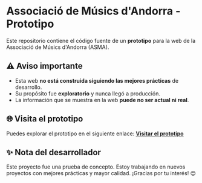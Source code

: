 # Associació de Músics d'Andorra - Prototipo

Este repositorio contiene el código fuente de un **prototipo** para la web de la Associació de Músics d'Andorra (ASMA). 

## ⚠️ Aviso importante
- Esta web **no está construida siguiendo las mejores prácticas** de desarrollo.
- Su propósito fue **exploratorio** y nunca llegó a producción.
- La información que se muestra en la web **puede no ser actual ni real**.

## 🌐 Visita el prototipo
Puedes explorar el prototipo en el siguiente enlace:
[**Visitar el prototipo**](https://www.musicsandorra.com)

## ✨ Nota del desarrollador
Este proyecto fue una prueba de concepto. Estoy trabajando en nuevos proyectos con mejores prácticas y mayor calidad. ¡Gracias por tu interés! 😊
